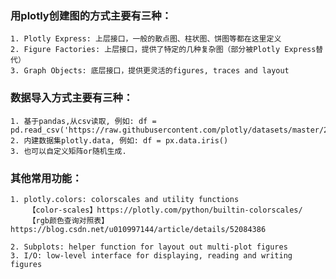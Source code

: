 ### 用plotly创建图的方式主要有三种：
    1. Plotly Express: 上层接口，一般的散点图、柱状图、饼图等都在这里定义
    2. Figure Factories: 上层接口，提供了特定的几种复杂图（部分被Plotly Express替代）
    3. Graph Objects: 底层接口，提供更灵活的figures, traces and layout

### 数据导入方式主要有三种：
    1. 基于pandas,从csv读取, 例如: df = pd.read_csv('https://raw.githubusercontent.com/plotly/datasets/master/2014_ebola.csv')
    2. 内建数据集plotly.data, 例如: df = px.data.iris()
    3. 也可以自定义矩阵or随机生成.

### 其他常用功能：
    1. plotly.colors: colorscales and utility functions
        【color-scales】https://plotly.com/python/builtin-colorscales/
        【rgb颜色查询对照表】https://blog.csdn.net/u010997144/article/details/52084386

    2. Subplots: helper function for layout out multi-plot figures
    3. I/O: low-level interface for displaying, reading and writing figures
